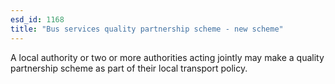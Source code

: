```yaml
---
esd_id: 1168
title: "Bus services quality partnership scheme - new scheme"
---
```


A local authority or two or more authorities acting jointly may make a quality partnership scheme as part of their local transport policy.

